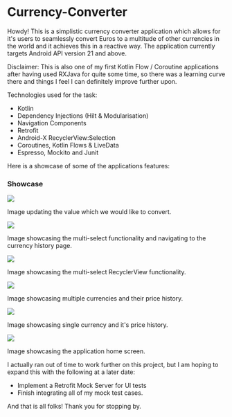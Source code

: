 # Currency-Converter
 
Howdy! This is a simplistic currency converter application which allows for it's users to seamlessly
convert Euros to a multitude of other currencies in the world and it achieves this in a reactive way.
The application currently targets Android API version 21 and above.

Disclaimer: This is also one of my first Kotlin Flow / Coroutine applications after having used 
RXJava for quite some time, so there was a learning curve there and things I feel I can definitely 
improve further upon. 

Technologies used for the task:

- Kotlin 
- Dependency Injections (Hilt & Modularisation)
- Navigation Components
- Retrofit
- Android-X RecyclerView:Selection 
- Coroutines, Kotlin Flows & LiveData
- Espresso, Mockito and Junit

Here is a showcase of some of the applications features: 

### Showcase


![](images/updating_amount_to_convert.gif)

Image updating the value which we would like to convert.

![](images/multi_select.gif)

Image showcasing the multi-select functionality and navigating to the currency history page. 

![](images/multi_select.jpg)

Image showcasing the multi-select RecyclerView functionality.

![](images/update_table_multiple.jpg)

Image showcasing multiple currencies and their price history.  

![](images/update_table_multiple.jpg)

Image showcasing single currency and it's price history.

![](images/home_screen.jpg)

Image showcasing the application home screen. 




I actually ran out of time to work further on this project, but I am hoping to expand this with the following at a later date:

- Implement a Retrofit Mock Server for UI tests
- Finish integrating all of my mock test cases.

And that is all folks! Thank you for stopping by.


